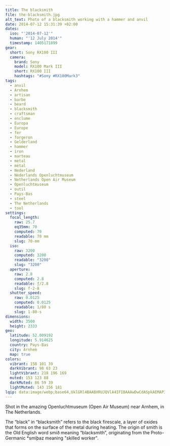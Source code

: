 ```yaml
---
title: The blacksmith
file: the-blacksmith.jpg
alt_text: Photo of a blacksmith working with a hammer and anvil
date: 2014-07-12 15:31:39 +02:00
dates:
  iso: "'2014-07-12'"
  human: "'12 July 2014'"
  timestamp: 1405171899
gear:
  short: Sony RX100 III
  camera:
    brand: Sony
    model: RX100 Mark III
    short: RX100 III
    hashtags: "#Sony #RX100Mark3"
tags:
  - anvil
  - Arnhem
  - artisan
  - barbe
  - beard
  - blacksmith
  - craftsman
  - enclume
  - Europa
  - Europe
  - fer
  - forgeron
  - Gelderland
  - hammer
  - iron
  - marteau
  - metal
  - métal
  - Nederland
  - Nederlands Openluchtmuseum
  - Netherlands Open Air Museum
  - Openluchtmuseum
  - outil
  - Pays-Bas
  - steel
  - The Netherlands
  - tool
settings:
  focal_length:
    raw: 25.7
    eq35mm: 70
    computed: 70
    readable: 70 mm
    slug: 70-mm
  iso:
    raw: 3200
    computed: 3200
    readable: "3200"
    slug: "3200"
  aperture:
    raw: 2.8
    computed: 2.8
    readable: ƒ/2.8
    slug: f-2-8
  shutter_speed:
    raw: 0.0125
    computed: 0.0125
    readable: 1/80 s
    slug: 1-80-s
dimensions:
  width: 3500
  height: 2333
geo:
  latitude: 52.009192
  longitude: 5.914625
  country: Pays-Bas
  city: Arnhem
  map: true
colors:
  vibrant: 158 101 39
  darkVibrant: 98 63 23
  lightVibrant: 218 196 169
  muted: 153 123 88
  darkMuted: 86 59 39
  lightMuted: 143 156 181
lqip: data:image/webp;base64,UklGRl4BAABXRUJQVlA4IFIBAAAwDwCdASpkAEMAP3GiwVi0rC+qNRN6ApAuCWUAzvAodt630v+r/bP1L8UmeACkcu8lamdSQKytHpxs2HDsGFNAcl7REbQbKMmrQj8mXTg3pl8U6QAxmZwsDKtmz9cEFZBugqNoTk7cOpU4Jo25TVBln/+X6j/xv81DqHZDNW7GctUAAP7jLt92zrSBvW1jh/KXXgN0PE+J6O3V6HmAH7APD2ckLftKC3WreuvyfO/5k1Kx70rpgg4YFfB6aMuyEOb1Ho0G38B3Wae1TgNc8iBZfTT1BnAOVlyivMl5ncG/LU6NjgULH5Sr6g523dtTrjezXTVIGyUokenwO/hOpXEKZOZpZ+C/I7G1mjBB+Bt6Ss1B9CIXmN+wCNXSqknnb1SVRCpWzk8WetolbXAT82I1yFfpKbxym9W/a42rAbBeTusW4lmpuaJGWXE8299WTcgAAA==
---
```


Shot in the amazing Openluchtmuseum (Open Air Museum) near Arnhem, in The Netherlands.

The “black” in “blacksmith” refers to the black firescale, a layer of oxides that forms on the surface of the metal during heating. The origin of smith is the Old English word smið meaning “blacksmith”, originating from the Proto-Germanic *smiþaz meaning "skilled worker".
